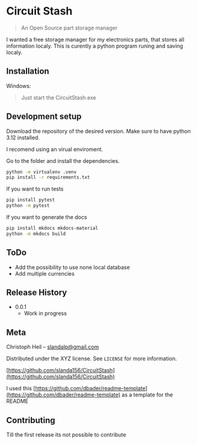 # Circuit Stash
> An Open Source part storage manager

I wanted a free storage manager for my electronics parts, that stores all information localy.
This is curently a python program runing and saving localy.


## Installation

Windows:
>Just start the CircuitStash.exe

## Development setup

Download the repository of the desired version.
Make sure to have python 3.12 installed.

I recomend using an virual enviroment.

Go to the folder and install the dependencies.

```sh
python -m virtualenv .venv
pip install -r requirements.txt
```

If you want to run tests
```sh
pip install pytest
python -m pytest
```

If you want to generate the docs
```sh
pip install mkdocs mkdocs-material
python -m mkdocs build
```

## ToDo

* Add the possibility to use none local database
* Add multiple currencies

## Release History

* 0.0.1
    * Work in progress

## Meta

Christoph Heil – slandalp@gmail.com

Distributed under the XYZ license. See ``LICENSE`` for more information.

[https://github.com/slanda156/CircuitStash](https://github.com/slanda156/CircuitStash)

I used this [https://github.com/dbader/readme-template](https://github.com/dbader/readme-template) as a template for the README

## Contributing

Till the first release its not possible to contribute
